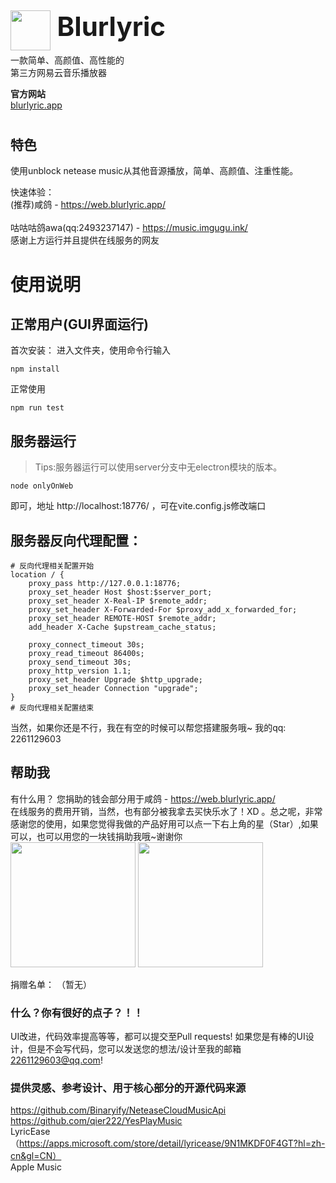 <div>

## <img style="width: 64px;float: left;padding-right: 0.5em" src="https://gozaoo.github.io/blurlyric/favicon.svg"> <a style="font-size: 2em">Blurlyric</a>



一款简单、高颜值、高性能的  
第三方网易云音乐播放器


**官方网站**  
[blurlyric.app](https://blurlyric.app)

#
## 特色
使用unblock netease music从其他音源播放，简单、高颜值、注重性能。

快速体验：<br>
<a herf="https://web.blurlyric.app/">(推荐)咸鸽 - https://web.blurlyric.app/</a><br>
<br>
<a herf="https://music.imgugu.ink/">咕咕咕鸽awa(qq:2493237147) - https://music.imgugu.ink/</a><br>
感谢上方运行并且提供在线服务的网友

# 使用说明
## 正常用户(GUI界面运行)
首次安装： 进入文件夹，使用命令行输入
```
npm install
```
正常使用
```
npm run test
```

## 服务器运行
> Tips:服务器运行可以使用server分支中无electron模块的版本。
```
node onlyOnWeb
```
即可，地址 http://localhost:18776/ ，可在vite.config.js修改端口

## 服务器反向代理配置：
```
# 反向代理相关配置开始
location / {
    proxy_pass http://127.0.0.1:18776;
    proxy_set_header Host $host:$server_port;
    proxy_set_header X-Real-IP $remote_addr;
    proxy_set_header X-Forwarded-For $proxy_add_x_forwarded_for;
    proxy_set_header REMOTE-HOST $remote_addr;
    add_header X-Cache $upstream_cache_status;

    proxy_connect_timeout 30s;
    proxy_read_timeout 86400s;
    proxy_send_timeout 30s;
    proxy_http_version 1.1;
    proxy_set_header Upgrade $http_upgrade;
    proxy_set_header Connection "upgrade";
}
# 反向代理相关配置结束
```


当然，如果你还是不行，我在有空的时候可以帮您搭建服务哦~
我的qq: 2261129603

## 帮助我
有什么用？ 您捐助的钱会部分用于<a herf="https://web.blurlyric.app/">咸鸽 - https://web.blurlyric.app/</a><br>在线服务的费用开销，当然，也有部分被我拿去买快乐水了！XD 。总之呢，非常感谢您的使用，如果您觉得我做的产品好用可以点一下右上角的星（Star）,如果可以，也可以用您的一块钱捐助我哦~谢谢你<br>
<img style="width: 200px" src="https://gozaoo.github.io/image/zfbSK.jpg">
<img style="width: 200px" src="https://gozaoo.github.io/image/wxSK.png"><br>

捐赠名单：
（暂无）

### 什么？你有很好的点子？！！
UI改进，代码效率提高等等，都可以提交至Pull requests! 如果您是有棒的UI设计，但是不会写代码，您可以发送您的想法/设计至我的邮箱 2261129603@qq.com!

### 提供灵感、参考设计、用于核心部分的开源代码来源
https://github.com/Binaryify/NeteaseCloudMusicApi<br>
https://github.com/qier222/YesPlayMusic<br>
LyricEase（https://apps.microsoft.com/store/detail/lyricease/9N1MKDF0F4GT?hl=zh-cn&gl=CN）<br>
Apple Music
